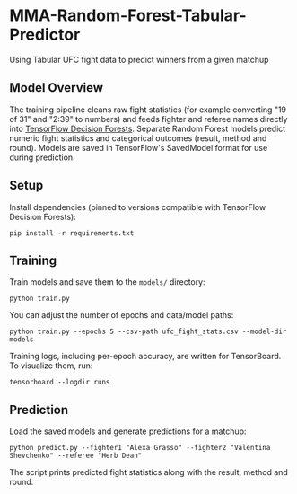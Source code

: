 # MMA-Random-Forest-Tabular-Predictor
Using Tabular UFC fight data to predict winners from a given matchup

## Model Overview
The training pipeline cleans raw fight statistics (for example converting "19 of 31" and "2:39" to numbers) and feeds fighter and referee names directly into [TensorFlow Decision Forests](https://www.tensorflow.org/decision_forests). Separate Random Forest models predict numeric fight statistics and categorical outcomes (result, method and round). Models are saved in TensorFlow's SavedModel format for use during prediction.

## Setup
Install dependencies (pinned to versions compatible with TensorFlow Decision Forests):

```
pip install -r requirements.txt
```

## Training
Train models and save them to the `models/` directory:

```
python train.py
```

You can adjust the number of epochs and data/model paths:

```
python train.py --epochs 5 --csv-path ufc_fight_stats.csv --model-dir models
```

Training logs, including per-epoch accuracy, are written for TensorBoard. To
visualize them, run:

```
tensorboard --logdir runs
```

## Prediction
Load the saved models and generate predictions for a matchup:

```
python predict.py --fighter1 "Alexa Grasso" --fighter2 "Valentina Shevchenko" --referee "Herb Dean"
```

The script prints predicted fight statistics along with the result, method and round.
